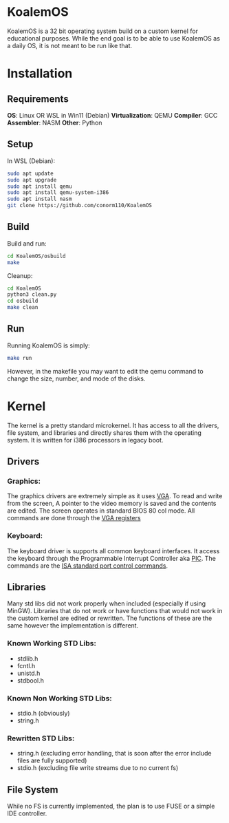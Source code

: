 # KoalemOS
KoalemOS is a 32 bit operating system build on a custom  kernel for educational purposes. While the end goal is to be able to use KoalemOS as a daily OS, it is not meant to be run like that.


# Installation
## Requirements
**OS**: Linux OR WSL in Win11 (Debian)
**Virtualization**: QEMU
**Compiler**: GCC
**Assembler**: NASM
**Other**: Python
## Setup
In WSL (Debian):
```bash
sudo apt update
sudo apt upgrade
sudo apt install qemu
sudo apt install qemu-system-i386
sudo apt install nasm
git clone https://github.com/conorm110/KoalemOS
```
## Build
Build and run:
```bash
cd KoalemOS/osbuild
make
```
Cleanup:
```bash
cd KoalemOS
python3 clean.py
cd osbuild
make clean
```

## Run

Running KoalemOS is simply:
```bash
make run
```
However, in the makefile you may want to edit the qemu command to change the size, number, and mode of the disks.

# Kernel 
The kernel is a pretty standard microkernel. It has access to all the drivers, file system, and libraries and directly shares them with the operating system. It is written for i386 processors in legacy boot.
## Drivers
### Graphics: 
The graphics drivers are extremely simple as it uses [VGA](https://wiki.osdev.org/VGA_Hardware). To read and write from the screen, A pointer to the video memory is saved and the contents are edited. The screen operates in standard BIOS 80 col mode. All commands are done through the [VGA registers](https://wiki.osdev.org/VGA_Hardware#Port_0x3C4.2C_0x3CE.2C_0x3D4)
### Keyboard:
The keyboard driver is supports all common keyboard interfaces. It access the keyboard through the Programmable Interrupt Controller aka [PIC](https://en.wikipedia.org/wiki/Programmable_interrupt_controller). The commands are the [ISA standard port control commands](https://wiki.osdev.org/Interrupts#Standard_ISA_IRQs).
## Libraries
Many std libs did not work properly when included (especially if using MinGW). Libraries that do not work or have functions that would not work in the custom kernel are edited or rewritten. The functions of these are the same however the implementation is different.
### Known Working STD Libs:
- stdlib.h
- fcntl.h
- unistd.h
- stdbool.h
### Known Non Working STD Libs:
- stdio.h (obviously)
- string.h
### Rewritten STD Libs:
- string.h (excluding error handling, that is soon after the error include files are fully supported)
- stdio.h (excluding file write streams due to no current fs)
## File System
While no FS is currently implemented, the plan is to use FUSE or a simple IDE controller.